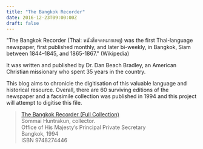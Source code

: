 ```yaml
---
title: "The Bangkok Recorder"
date: 2016-12-23T09:00:00Z
draft: false
---
```

"The Bangkok Recorder (Thai: หนังสือจดหมายเหตุ) was the first Thai-language newspaper, first published monthly, and later bi-weekly, in Bangkok, Siam between 1844–1845, and 1865-1867." (Wikipedia)

<!--more-->

It was written and published by Dr. Dan Beach Bradley, an American Christian missionary who spent 35 years in the country.

This blog aims to chronicle the digitisation of this valuable language and historical resource. Overall, there are 60 surviving editions of the newspaper and a facsimile collection was published in 1994 and this project will attempt to digitise this file.

> [The Bangkok Recorder (Full Collection)](http://dl.parliament.go.th/bitstream/handle/lirt/296974/2536_สมหมาย_ฮุนตระกูล_b.pdf)  
Sommai Huntrakun, collector.  
Office of His Majesty’s Principal Private Secretary  
Bangkok, 1994  
ISBN 9748274446
